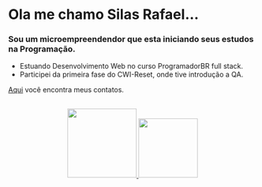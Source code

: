 ### <h1> Ola me chamo Silas Rafael...</h1>

<h3>Sou um microempreendendor que esta iniciando seus estudos na Programação. </h3>

- Estuando Desenvolvimento Web no curso ProgramadorBR full stack.
- Participei da primeira fase do CWI-Reset, onde tive introdução a QA.

[Aqui](https://creative-elf-950a98.netlify.app) você encontra meus contatos.

##

<div align="center">
  <a href="https://github.com/silas-rafael">
  <img height="140em" src="https://github-readme-stats.vercel.app/api?username=silas-rafael&show_icons=true&theme=dark&include_all_commits=true&count_private=true"/>
    
  <img height="120em" src="https://github-readme-stats.vercel.app/api/top-langs/?username=silas-rafael&layout=compact&langs_count=7&theme=dark"/>
</div>
